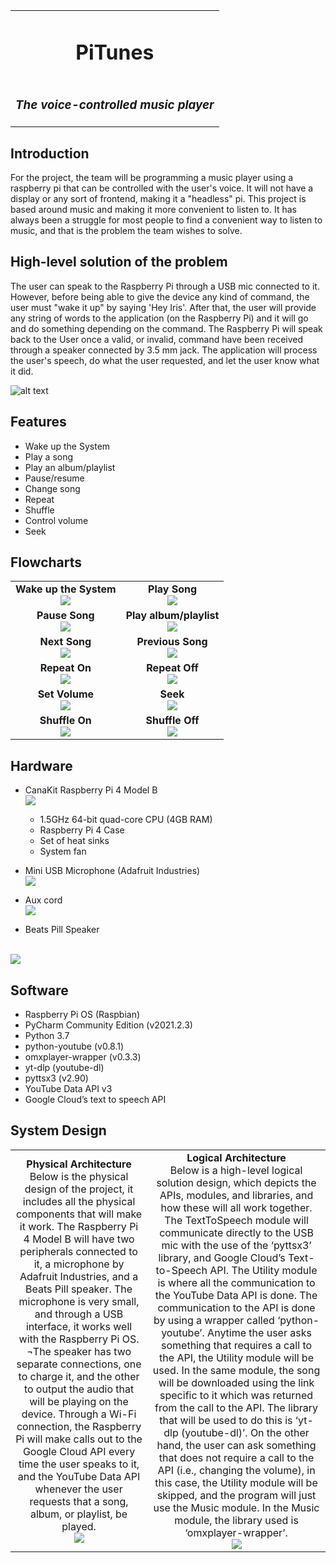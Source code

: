 <table>
    <tr>
        <td align="center"><h1>PiTunes</h1></td>
    </tr>
    <tr>
        <td align="center" colspan="3"><h3><i>The voice-controlled music player</i></h3></td>
    </tr>
</table>

Introduction
--------------------------------
For the project, the team will be programming a music player using a raspberry pi that can be controlled with the user's voice. It will not have a display or any sort of frontend, making it a "headless" pi. This project is based around music and making it more convenient to listen to. It has always been a struggle for most people to find a convenient way to listen to music, and that is the problem the team wishes to solve. 

High-level solution of the problem
--------------------------------
The user can speak to the Raspberry Pi through a USB mic connected to it. However, before being able to give the device any kind of command, the user must "wake it up" by saying 'Hey Iris'. After that, the user will provide any string of words to the application (on the Raspberry Pi) and it will go and do something depending on the command. The Raspberry Pi will speak back to the User once a valid, or invalid, command have been received through a speaker connected by 3.5 mm jack. The application will process the user's speech, do what the user requested, and let the user know what it did. 

![alt text](https://github.com/Ivan-RC/PiTunesPortfolio/blob/main/images/highlevelsolution.PNG)

Features
--------------------------------
- Wake up the System
- Play a song
- Play an album/playlist
- Pause/resume
- Change song
- Repeat
- Shuffle
- Control volume
- Seek

Flowcharts
---------------------------------
<table>
    <tr>
        <td align="center"><b>Wake up the System</b><br/><img src="https://github.com/Ivan-RC/PiTunesPortfolio/blob/main/images/wakeup.PNG"/></td>
        <td align="center"><b>Play Song</b><br/><img src="https://github.com/Ivan-RC/PiTunesPortfolio/blob/main/images/playsong.PNG"/></td>
    </tr>
    <tr>
        <td align="center"><b>Pause Song</b><br/><img src="https://github.com/Ivan-RC/PiTunesPortfolio/blob/main/images/pausesong.PNG"/></td>
        <td align="center"><b>Play album/playlist</b><br/><img src="https://github.com/Ivan-RC/PiTunesPortfolio/blob/main/images/playalbumplaylist.PNG"/></td>
    </tr>
    <tr>
        <td align="center"><b>Next Song</b><br/><img src="https://github.com/Ivan-RC/PiTunesPortfolio/blob/main/images/next.PNG"/></td>
        <td align="center"><b>Previous Song</b><br/><img src="https://github.com/Ivan-RC/PiTunesPortfolio/blob/main/images/previous.PNG"/></td>
    </tr>
    <tr>
        <td align="center"><b>Repeat On</b><br/><img src="https://github.com/Ivan-RC/PiTunesPortfolio/blob/main/images/repeaton.PNG"/></td>
        <td align="center"><b>Repeat Off</b><br/><img src="https://github.com/Ivan-RC/PiTunesPortfolio/blob/main/images/repeatoff.PNG"/></td>
    </tr>
    <tr>
        <td align="center"><b>Set Volume</b><br/><img src="https://github.com/Ivan-RC/PiTunesPortfolio/blob/main/images/setvolume.PNG"/></td>
        <td align="center"><b>Seek</b><br/><img src="https://github.com/Ivan-RC/PiTunesPortfolio/blob/main/images/setposition.PNG"/></td>
    </tr>
    <tr>
        <td align="center"><b>Shuffle On</b><br/><img src="https://github.com/Ivan-RC/PiTunesPortfolio/blob/main/images/shuffleon.PNG"/></td>
        <td align="center"><b>Shuffle Off</b><br/><img src="https://github.com/Ivan-RC/PiTunesPortfolio/blob/main/images/shuffleoff.PNG"/></td>
    </tr>
</table>

Hardware
--------------------------------
- CanaKit Raspberry Pi 4 Model B
    <br>
    <img src="https://github.com/Ivan-RC/PiTunesPortfolio/blob/main/images/RaspberryPi.jpg"/></td>
    - 1.5GHz 64-bit quad-core CPU (4GB RAM)
    - Raspberry Pi 4 Case
    - Set of heat sinks
    - System fan

- Mini USB Microphone (Adafruit Industries)
    <br>
    <img src="https://github.com/Ivan-RC/PiTunesPortfolio/blob/main/images/Microphone.jpg"/></td>
- Aux cord
    <br>
    <img src="https://github.com/Ivan-RC/PiTunesPortfolio/blob/main/images/AuxCord.jpg"/></td>
- Beats Pill Speaker
<br>
    <img src="https://github.com/Ivan-RC/PiTunesPortfolio/blob/main/images/Pill.jpg"/></td>

Software
--------------------------------
- Raspberry Pi OS (Raspbian)
- PyCharm Community Edition (v2021.2.3)
- Python 3.7
- python-youtube (v0.8.1) 
- omxplayer-wrapper (v0.3.3) 
- yt-dlp (youtube-dl) 
- pyttsx3 (v2.90)
- YouTube Data API v3
- Google Cloud’s text to speech API

System Design
---------------------------------
<table>
    <tr>
        <td align="center"><b>Physical Architecture</b><br>
            Below is the physical design of the project, it includes all the physical components that will make it work. The Raspberry Pi 4 Model B will have two peripherals connected to it, a microphone by Adafruit Industries, and a Beats Pill speaker. The microphone is very small, and through a USB interface, it works well with the Raspberry Pi OS. ¬The speaker has two separate connections, one to charge it, and the other to output the audio that will be playing on the device. Through a Wi-Fi connection, the Raspberry Pi will make calls out to the Google Cloud API every time the user speaks to it, and the YouTube Data API whenever the user requests that a song, album, or playlist, be played. 
            <br/><img src="https://github.com/Ivan-RC/PiTunesPortfolio/blob/main/images/physicaldiagram.PNG"/></td>
        <td align="center"><b>Logical Architecture</b><br>
            Below is a high-level logical solution design, which depicts the APIs, modules, and libraries, and how these will all work together. The TextToSpeech module will communicate directly to the USB mic with the use of the ‘pyttsx3’ library, and Google Cloud’s Text-to-Speech API. The Utility module is where all the communication to the YouTube Data API is done. The communication to the API is done by using a wrapper called ‘python-youtube’. Anytime the user asks something that requires a call to the API, the Utility module will be used. In the same module, the song will be downloaded using the link specific to it which was returned from the call to the API. The library that will be used to do this is ‘yt-dlp (youtube-dl)’. On the other hand, the user can ask something that does not require a call to the API (i.e., changing the volume), in this case, the Utility module will be skipped, and the program will just use the Music module. In the Music module, the library used is ‘omxplayer-wrapper’. 
            <br/><img src="https://github.com/Ivan-RC/PiTunesPortfolio/blob/main/images/logicaldiagram.PNG"/></td>
    </tr>
</table>

